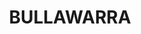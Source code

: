 ---
lastmod: '2025-04-06T06:05:21+00:00'
latitude: -27.99380024
layout: suburb
longitude: 143.3368723
postcode: '4492'
state: QLD
title: BULLAWARRA
url: /qld/bullawarra/
---
